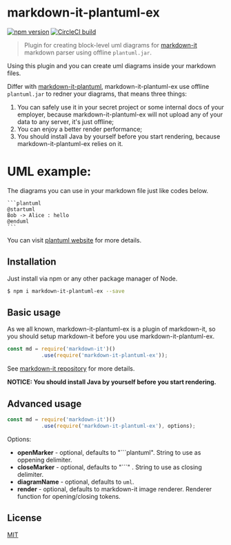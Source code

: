 # markdown-it-plantuml-ex

[![npm version](https://img.shields.io/npm/v/markdown-it-plantuml-ex.svg)](https://www.npmjs.com/package/markdown-it-plantuml-ex)
[![CircleCI build](https://img.shields.io/circleci/project/github/xhinliang/markdown-it-plantuml-ex.svg)](https://circleci.com/gh/xhinliang/markdown-it-plantuml/tree/master)

> Plugin for creating block-level uml diagrams for [markdown-it](https://github.com/markdown-it/markdown-it) markdown parser using offline `plantuml.jar`.

Using this plugin and you can create uml diagrams inside your markdown files. 

Differ with [markdown-it-plantuml](https://github.com/gmunguia/markdown-it-plantuml), markdown-it-plantuml-ex use offline `plantuml.jar` to redner your diagrams, that means three things:
1. You can safely use it in your secret project or some internal docs of your employer, because markdown-it-plantuml-ex will not upload any of your data to any server, it's just offline;
2. You can enjoy a better render performance;
3. You should install Java by yourself before you start rendering, because markdown-it-plantuml-ex relies on it.

# UML example:

The diagrams you can use in your markdown file just like codes below.


    ```plantuml
    @startuml
    Bob -> Alice : hello
    @enduml
    ```

You can visit [plantuml website](https://plantuml.com) for more details.

## Installation

Just install via npm or any other package manager of Node.

```bash
$ npm i markdown-it-plantuml-ex --save
```

## Basic usage

As we all known, markdown-it-plantuml-ex is a plugin of markdown-it, so you should setup markdown-it before you use markdown-it-plantuml-ex.

```js
const md = require('markdown-it')()
           .use(require('markdown-it-plantuml-ex'));
```

See [markdown-it repository](https://github.com/markdown-it/markdown-it) for more details.

**NOTICE: You should install Java by yourself before you start rendering.**

## Advanced usage

```js
const md = require('markdown-it')()
           .use(require('markdown-it-plantuml-ex'), options);
```

Options:
  - __openMarker__ - optional, defaults to "```plantuml". String to use as oppening delimiter.
  - __closeMarker__ - optional, defaults to "```" . String to use as closing delimiter.
  - __diagramName__ - optional, defaults to `uml`.
  - __render__ - optional, defaults to markdown-it image renderer. Renderer function for opening/closing tokens.

## License

[MIT](https://github.com/xhinliang/markdown-it-plantuml-ex/blob/master/LICENSE)
